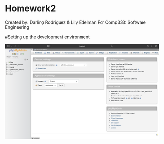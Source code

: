 # Homework2

Created by: Darling Rodriguez & Lily Edelman
For Comp333: Software Engineering

#Setting up the development environment

![phpmyadmin Interface](PHPAdminInterface.png)